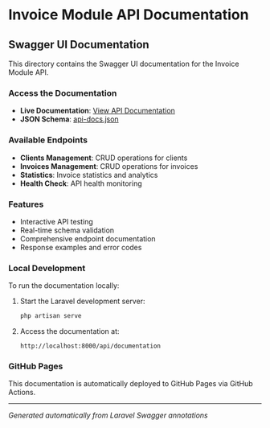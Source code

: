 # Invoice Module API Documentation

## Swagger UI Documentation

This directory contains the Swagger UI documentation for the Invoice Module API.

### Access the Documentation

- **Live Documentation**: [View API Documentation](./index.html)
- **JSON Schema**: [api-docs.json](./api-docs.json)

### Available Endpoints

- **Clients Management**: CRUD operations for clients
- **Invoices Management**: CRUD operations for invoices
- **Statistics**: Invoice statistics and analytics
- **Health Check**: API health monitoring

### Features

- Interactive API testing
- Real-time schema validation
- Comprehensive endpoint documentation
- Response examples and error codes

### Local Development

To run the documentation locally:

1. Start the Laravel development server:
   ```bash
   php artisan serve
   ```

2. Access the documentation at:
   ```
   http://localhost:8000/api/documentation
   ```

### GitHub Pages

This documentation is automatically deployed to GitHub Pages via GitHub Actions.

---

*Generated automatically from Laravel Swagger annotations*